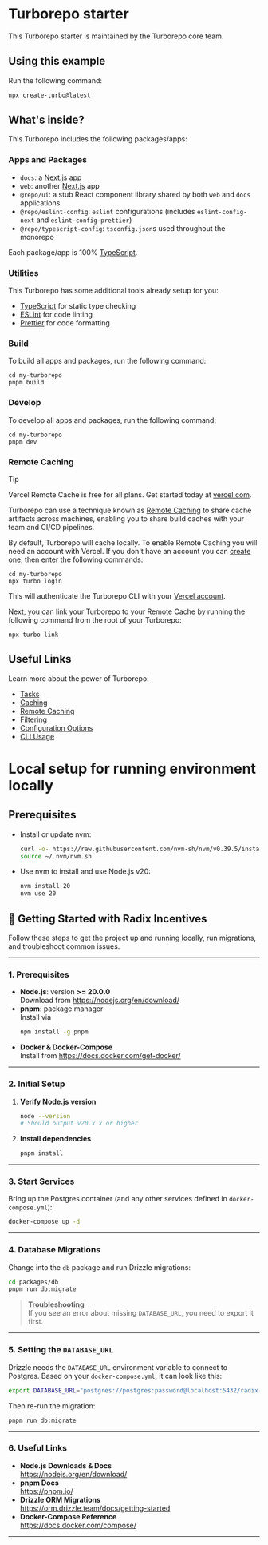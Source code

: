# Turborepo starter

This Turborepo starter is maintained by the Turborepo core team.

## Using this example

Run the following command:

```sh
npx create-turbo@latest
```

## What's inside?

This Turborepo includes the following packages/apps:

### Apps and Packages

- `docs`: a [Next.js](https://nextjs.org/) app
- `web`: another [Next.js](https://nextjs.org/) app
- `@repo/ui`: a stub React component library shared by both `web` and `docs` applications
- `@repo/eslint-config`: `eslint` configurations (includes `eslint-config-next` and `eslint-config-prettier`)
- `@repo/typescript-config`: `tsconfig.json`s used throughout the monorepo

Each package/app is 100% [TypeScript](https://www.typescriptlang.org/).

### Utilities

This Turborepo has some additional tools already setup for you:

- [TypeScript](https://www.typescriptlang.org/) for static type checking
- [ESLint](https://eslint.org/) for code linting
- [Prettier](https://prettier.io) for code formatting

### Build

To build all apps and packages, run the following command:

```
cd my-turborepo
pnpm build
```

### Develop

To develop all apps and packages, run the following command:

```
cd my-turborepo
pnpm dev
```

### Remote Caching

> [!TIP]
> Vercel Remote Cache is free for all plans. Get started today at [vercel.com](https://vercel.com/signup?/signup?utm_source=remote-cache-sdk&utm_campaign=free_remote_cache).

Turborepo can use a technique known as [Remote Caching](https://turbo.build/repo/docs/core-concepts/remote-caching) to share cache artifacts across machines, enabling you to share build caches with your team and CI/CD pipelines.

By default, Turborepo will cache locally. To enable Remote Caching you will need an account with Vercel. If you don't have an account you can [create one](https://vercel.com/signup?utm_source=turborepo-examples), then enter the following commands:

```
cd my-turborepo
npx turbo login
```

This will authenticate the Turborepo CLI with your [Vercel account](https://vercel.com/docs/concepts/personal-accounts/overview).

Next, you can link your Turborepo to your Remote Cache by running the following command from the root of your Turborepo:

```
npx turbo link
```

## Useful Links

Learn more about the power of Turborepo:

- [Tasks](https://turbo.build/repo/docs/core-concepts/monorepos/running-tasks)
- [Caching](https://turbo.build/repo/docs/core-concepts/caching)
- [Remote Caching](https://turbo.build/repo/docs/core-concepts/remote-caching)
- [Filtering](https://turbo.build/repo/docs/core-concepts/monorepos/filtering)
- [Configuration Options](https://turbo.build/repo/docs/reference/configuration)
- [CLI Usage](https://turbo.build/repo/docs/reference/command-line-reference)


#  Local setup for running environment locally
## Prerequisites

- Install or update nvm:
  ```bash
  curl -o- https://raw.githubusercontent.com/nvm-sh/nvm/v0.39.5/install.sh | bash
  source ~/.nvm/nvm.sh
  ```
- Use nvm to install and use Node.js v20:
  ```bash
  nvm install 20
  nvm use 20
  ```
## 🚀 Getting Started with Radix Incentives

Follow these steps to get the project up and running locally, run migrations, and troubleshoot common issues.

---

### 1. Prerequisites

- **Node.js**: version **>= 20.0.0**  
  Download from https://nodejs.org/en/download/  
- **pnpm**: package manager  
  Install via  
  ```bash
  npm install -g pnpm
  ```
- **Docker & Docker-Compose**  
  Install from https://docs.docker.com/get-docker/

---

### 2. Initial Setup

1. **Verify Node.js version**  
   ```bash
   node --version
   # Should output v20.x.x or higher
   ```

2. **Install dependencies**  
   ```bash
   pnpm install
   ```

---

### 3. Start Services

Bring up the Postgres container (and any other services defined in `docker-compose.yml`):

```bash
docker-compose up -d
```

---

### 4. Database Migrations

Change into the `db` package and run Drizzle migrations:

```bash
cd packages/db
pnpm run db:migrate
```

> **Troubleshooting**  
> If you see an error about missing `DATABASE_URL`, you need to export it first.

---

### 5. Setting the `DATABASE_URL`

Drizzle needs the `DATABASE_URL` environment variable to connect to Postgres. Based on your `docker-compose.yml`, it can look like this:

```bash
export DATABASE_URL="postgres://postgres:password@localhost:5432/radix-incentives"
```

Then re-run the migration:

```bash
pnpm run db:migrate
```

---

### 6. Useful Links

- **Node.js Downloads & Docs**  
  https://nodejs.org/en/download/  
- **pnpm Docs**  
  https://pnpm.io/  
- **Drizzle ORM Migrations**  
  https://orm.drizzle.team/docs/getting-started  
- **Docker-Compose Reference**  
  https://docs.docker.com/compose/

---